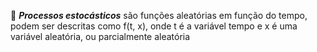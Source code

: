 📖 ***Processos estocásticos*** são funções aleatórias em função do tempo, podem ser descritas como f(t, x), onde t é a variável tempo e x é uma variável aleatória, ou parcialmente aleatória